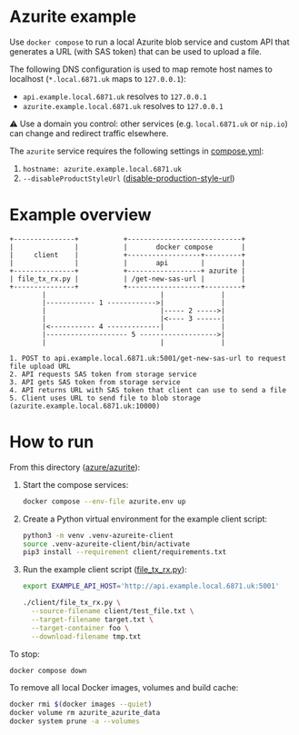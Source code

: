 # Azurite example

Use `docker compose` to run a local Azurite blob service and custom API that
generates a URL (with SAS token) that can be used to upload a file.

The following DNS configuration is used to map remote host names to localhost
(`*.local.6871.uk` maps to `127.0.0.1`):

* `api.example.local.6871.uk` resolves to `127.0.0.1`
* `azurite.example.local.6871.uk` resolves to `127.0.0.1`

⚠️ Use a domain you control: other services (e.g. `local.6871.uk` or `nip.io`)
can change and redirect traffic elsewhere.

The `azurite` service requires the following settings in [compose.yml](compose.yml):

1. `hostname: azurite.example.local.6871.uk`
2. `--disableProductStyleUrl` ([disable-production-style-url](https://learn.microsoft.com/en-us/azure/storage/common/storage-use-azurite?tabs=visual-studio%2Cblob-storage#disable-production-style-url))

# Example overview

```
+---------------+           +----------------------------+
|               |           |       docker compose       |
|     client    |           +------------------+---------+
|               |           |       api        |         |
+---------------+           +------------------+ azurite |
| file_tx_rx.py |           | /get-new-sas-url |         |                                                        
+---------------+           +------------------+---------+
        |                            |              |
        |------------ 1 ------------>|              |
        |                            |----- 2 ----->|
        |                            |<---- 3 ------|
        |<----------- 4 -------------|              |
        |-------------------- 5 ------------------->|
        |                            |              |

1. POST to api.example.local.6871.uk:5001/get-new-sas-url to request file upload URL
2. API requests SAS token from storage service
3. API gets SAS token from storage service
4. API returns URL with SAS token that client can use to send a file
5. Client uses URL to send file to blob storage (azurite.example.local.6871.uk:10000)
```

# How to run

From this directory ([azure/azurite](../../azure/azurite)):

1. Start the compose services:

    ```bash
    docker compose --env-file azurite.env up
    ```

2. Create a Python virtual environment for the example client script:

    ```bash
    python3 -m venv .venv-azureite-client
    source .venv-azureite-client/bin/activate
    pip3 install --requirement client/requirements.txt
    ```

3. Run the example client script ([file_tx_rx.py](client/file_tx_rx.py)):
 
    ```bash
    export EXAMPLE_API_HOST='http://api.example.local.6871.uk:5001' 
    
    ./client/file_tx_rx.py \
      --source-filename client/test_file.txt \
      --target-filename target.txt \
      --target-container foo \
      --download-filename tmp.txt
    ```

To stop: 

```bash
docker compose down
```

To remove all local Docker images, volumes and build cache:

```bash
docker rmi $(docker images --quiet) 
docker volume rm azurite_azurite_data
docker system prune -a --volumes
```
